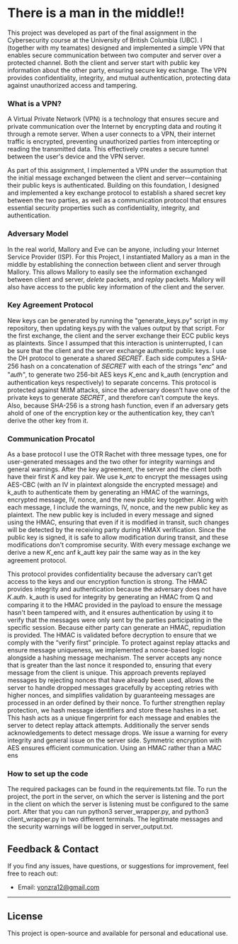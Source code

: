 # There is a man in the middle!!
This project was developed as part of the final assignment in the Cybersecurity course at the University of British Columbia (UBC).
I (together with my teamates) designed and implemented a simple VPN that enables secure communication between two computer and server over a protected channel.
Both the client and server start with public key information about the other party, ensuring secure key exchange.
The VPN provides confidentiality, integrity, and mutual authentication, protecting data against unauthorized access and tampering.

### What is a VPN?

A Virtual Private Network (VPN) is a technology that ensures secure and private communication over the Internet by encrypting data and routing it through a remote server.
When a user connects to a VPN, their internet traffic is encrypted, preventing unauthorized parties from intercepting or reading the transmitted data.
This effectively creates a secure tunnel between the user's device and the VPN server.

As part of this assignment, I implemented a VPN under the assumption that the initial message exchanged between the client and server—containing their public keys is authenticated.
Building on this foundation, I designed and implemented a key exchange protocol to establish a shared secret key between the two parties, as well as a communication protocol that ensures essential security properties such as confidentiality, integrity, and authentication.

### Adversary Model

In the real world, Mallory and Eve can be anyone, including your Internet Service Provider (ISP).
For this Project, I instantiated Mallory as a man in the middle by establishing the connection between client and server through Mallory.
This allows Mallory to easily see the information exchanged between client and server, *delete* packets, and *replay* packets.
Mallory will also have access to the public key information of the client and the server.

### Key Agreement Protocol
New keys can be generated by running the "generate_keys.py" script in my repository, then updating keys.py with
the values output by that script.
For the first exchange, the client and the server exchange their ECC public keys as plaintexts. 
Since I assumped that this interaction is uninterrupted, I can be sure that the client and the server exchange authentic
public keys. I use the DH protocol to generate a shared 𝑆𝐸𝐶𝑅𝐸𝑇. Each side computes a SHA-256 hash on a
concatenation of 𝑆𝐸𝐶𝑅𝐸𝑇 with each of the strings "𝑒𝑛𝑐" and "𝑎𝑢𝑡ℎ", to generate two 256-bit AES keys 𝐾_enc and
k_auth (encryption and authentication keys respectively) to separate concerns. This protocol is protected against MitM attacks, since the adversary doesn’t have one of the private keys to generate 𝑆𝐸𝐶𝑅𝐸𝑇, and therefore can’t compute the keys. Also, because SHA-256 is a strong hash function, even if an adversary gets ahold of one of the encryption key or the authentication key, they can’t derive the other key from it.


### Communication Procatol
As a base protocol I use the OTR Rachet with three message types, one for user-generated messages and the two other for integrity warnings and general warnings.
After the key agreement, the server and the client both have their first 𝐾 and key pair. We use k_𝑒𝑛𝑐 to encrypt the messages using AES-CBC (with an IV in plaintext alongside the encrypted message) and k_auth to authenticate them by generating an HMAC of the warnings, encrypted message, IV, nonce, and the new public key together. Along with each message, I include the warnings, IV, nonce, and the new public key as plaintext. The new public key is included in every message and signed using the HMAC, ensuring that even if it is modified in
transit, such changes will be detected by the receiving party during HMAX verification. Since the public key is signed, it is safe to allow modification during transit, and these modifications don't compromise security. With every message exchange we derive a new 𝐾_enc anf k_autt key pair the same way as in the key agreement protocol.

This protocol provides confidentiality because the adversary can’t get access to the keys and our encryption function is strong. The HMAC provides integrity and authentication because the adversary does not have 𝐾.𝑎𝑢𝑡ℎ. k_auth is used for integrity by generating an HMAC from Q and comparing it to the HMAC provided in the payload to ensure the message hasn't been tampered with, and it ensures authentication by using it to verify that the messages were only sent by the parties participating in the specific session. Because either party can generate an HMAC, repudiation is provided. The HMAC is validated before decryption to ensure that we comply with the “verify first” principle. To protect against replay attacks and ensure message uniqueness, we implemented a nonce-based logic alongside a hashing message mechanism. The server accepts any nonce that is greater than the last nonce it responded to, ensuring that every message from the client is unique. This approach prevents replayed messages by rejecting nonces that have already been used, allows the server to handle dropped messages gracefully by accepting retries with higher nonces, and simplifies validation by guaranteeing messages are processed in an order
defined by their nonce. To further strengthen replay protection, we hash message identifiers and store these hashes in a set. This hash acts as a unique fingerprint for each message and enables the server to detect replay attack attempts.
Additionally the server sends acknowledgements to detect message drops. We issue a warning for every integrity and general issue on the server side. Symmetric encryption with AES ensures efficient communication. Using an HMAC rather than a MAC ens

### How to set up the code
The required packages can be found in the requirements.txt file.
To run the project, the port in the server, on which the server is listening and the port in the client on which the server is listening must be configured to the same port. After that you can run python3 server_wrapper.py, and python3 client_wrapper.py in two different terminals.
The legitimate messages and the security warnings will be logged in server_output.txt.

## Feedback & Contact
If you find any issues, have questions, or suggestions for improvement, feel free to reach out:
- Email: yonzra12@gmail.com

---
## License
This project is open-source and available for personal and educational use.


